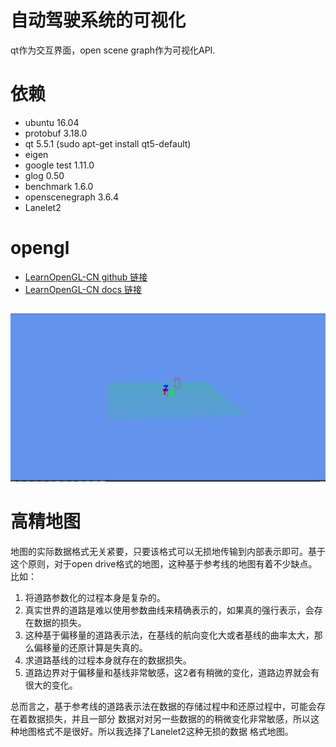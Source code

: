 # 自动驾驶系统的可视化

qt作为交互界面，open scene graph作为可视化API.

# 依赖
* ubuntu 16.04
* protobuf 3.18.0
* qt 5.5.1 (sudo apt-get install qt5-default)
* eigen
* google test 1.11.0
* glog 0.50
* benchmark 1.6.0
* openscenegraph 3.6.4
* Lanelet2

# opengl
- [LearnOpenGL-CN github 链接](https://github.com/LearnOpenGL-CN/LearnOpenGL-CN)
- [LearnOpenGL-CN docs 链接](https://learnopengl-cn.github.io/)

## 
![frame](./resource/frame_base.png)

# 高精地图

地图的实际数据格式无关紧要，只要该格式可以无损地传输到内部表示即可。基于这个原则，对于open drive格式的地图，这种基于参考线的地图有着不少缺点。比如：
1. 将道路参数化的过程本身是复杂的。
2. 真实世界的道路是难以使用参数曲线来精确表示的，如果真的强行表示，会存在数据的损失。
3. 这种基于偏移量的道路表示法，在基线的航向变化大或者基线的曲率太大，那么偏移量的还原计算是失真的。
4. 求道路基线的过程本身就存在的数据损失。
5. 道路边界对于偏移量和基线非常敏感，这2者有稍微的变化，道路边界就会有很大的变化。
    
总而言之，基于参考线的道路表示法在数据的存储过程中和还原过程中，可能会存在着数据损失，并且一部分
数据对对另一些数据的的稍微变化非常敏感，所以这种地图格式不是很好。所以我选择了Lanelet2这种无损的数据
格式地图。